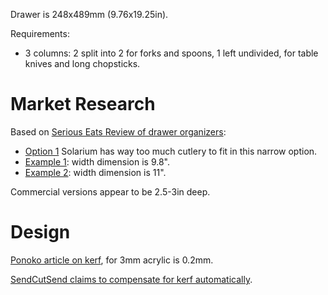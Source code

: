 Drawer is 248x489mm (9.76x19.25in).

Requirements:
- 3 columns: 2 split into 2 for forks and spoons, 1 left undivided, for table knives and long chopsticks.

# Market Research

Based on [Serious Eats Review of drawer organizers](https://www.seriouseats.com/best-kitchen-drawer-organizers-8421933):

- [Option 1](https://www.amazon.com/Joseph-85119-DrawerStore-Organizer-Silverware/dp/B072R6CLRC/) Solarium has way too much cutlery to fit in this narrow option.
- [Example 1](https://www.amazon.com/dp/B09B1CZVWR/): width dimension is 9.8".
- [Example 2](https://www.amazon.com/dp/B007B8RKJI): width dimension is 11".

Commercial versions appear to be 2.5-3in deep.

# Design

[Ponoko article on kerf](https://help.ponoko.com/en/articles/4442594-how-much-material-does-the-laser-burn-away), for 3mm acrylic is 0.2mm.

[SendCutSend claims to compensate for kerf automatically](https://sendcutsend.com/blog/what-is-kerf-in-laser-cutting/).
